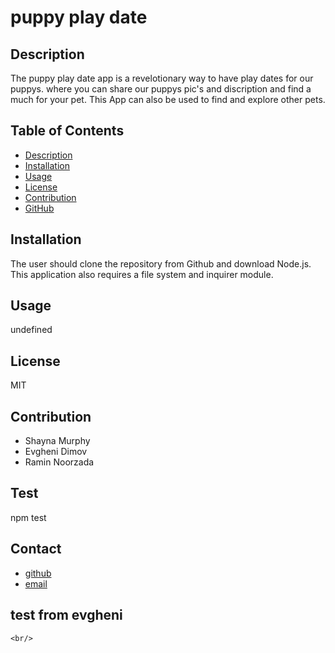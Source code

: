 # puppy play date

## Description 

The puppy play date app is a revelotionary way to have play dates for our puppys.
where you can share our puppys pic's and discription and find a much for your pet. This App can also be used to find and explore other pets.

## Table of Contents 
  * [Description](#dsecription)
  * [Installation](#installation)
  * [Usage](#usage)
  * [License](#license)
  * [Contribution](#contributing)
  * [GitHub](#github)
   
  ## Installation
   The user should clone the repository from Github and download Node.js. This application also requires a file system and inquirer module.

  ## Usage 
   undefined

  ## License 
   MIT

  ## Contribution
   * Shayna Murphy
   * Evgheni Dimov
   * Ramin Noorzada

  ## Test 
   npm test

  ## Contact
  - [github]("https://github.com/RaminNoorzada")
  - [email]("https://github.com/test@gmail.com")
   
## test from evgheni

    <br/>

 


